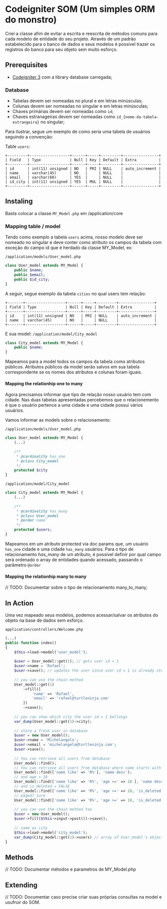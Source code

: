 # Codeigniter SOM (Um simples ORM do monstro)

Criei a classe afim de evitar a escrita e reescrita de métodos comuns para cada modelo de entidade do seu projeto. Através de um padrão estabelecido para o banco de dados e seus modelos é possível trazer os registros do banco para seu objeto sem muito esforço.

## Prerequisites

* [Codeigniter 3](https://codeigniter.com/) com a library database carregada;

### Database

* Tabelas devem ser nomeadas no plural e em letras minúsculas;
* Colunas devem ser nomeadas no singular e em letras minúsculas;
* Chaves primárias devem ser nomeadas como `id`;
* Chaves estranageiras devem ser nomeadas como `id_{nome-da-tabela-estrangeira}` no singular;

Para ilustrar, segue um exemplo de como seria uma tabela de usuários seguindo a convenção:

Table `users`:
```
+---------+------------------+------+-----+---------+----------------+
| Field   | Type             | Null | Key | Default | Extra          |
+---------+------------------+------+-----+---------+----------------+
| id      | int(11) unsigned | NO   | PRI | NULL    | auto_increment |
| name    | varchar(45)      | NO   |     | NULL    |                |
| email   | varchar(60)      | YES  |     | NULL    |                |
| id_city | int(11) unsigned | YES  | MUL | NULL    |                |
+---------+------------------+------+-----+---------+----------------+
```

## Instaling

Basta colocar a classe `MY_Model.php` em /application/core

### Mapping table / model

Tendo como exemplo a tabela `users` acima, nosso modelo deve ser nomeado no singular e deve conter como atributo os campos da tabela com exceção do campo id que é herdado da classe MY_Model, ex:

`/application/models/User_model.php`
```php
class User_model extends MY_Model {
    public $name;
    public $email;
    public $id_city;
}
```

A seguir, segue exemplo da tabela `cities` no qual users tem relação:

```
+-------+------------------+------+-----+---------+----------------+
| Field | Type             | Null | Key | Default | Extra          |
+-------+------------------+------+-----+---------+----------------+
| id    | int(11) unsigned | NO   | PRI | NULL    | auto_increment |
| name  | varchar(45)      | NO   |     | NULL    |                |
+-------+------------------+------+-----+---------+----------------+
```

E sua model: `/application/model/City_model`
```php
class City_model extends MY_Model {
    public $name;
}
```

Mapeamos para a model todos os campos da tabela como atributos públicos. Atributos públicos da model serão salvos em sua tabela correspondente se os nomes dos atributos e colunas foram iguais.

#### Mapping the relationhip one to many

Agora precisamos informar que tipo de relação nosso usuário tem com cidade. Nas duas tabelas apresentadas percebemos que o relacionemento é que o usuário pertence a uma cidade e uma cidade possui vários usuários.

Vamos informar as models sobre o relacionamento:

`/application/models/User_model.php`
```php
class User_model extends MY_Model {
    (...)
    
    /**
     * @cardinality has_one
     * @class City_model
     */
    protected $city
}
```

`/application/model/City_model`
```php
class City_model extends MY_Model {
    (...)
    
    /**
     * @cardinality has_many
     * @class User_model
     * @order name
     */
    protected $users;
}
```

Mapeamos em um atributo protected via doc params que, um usuário `has_one` cidade e uma cidade `has_many` usuários. Para o tipo de relacionamento *has_many* de um atributo, é possível definir por qual campo será ordenado o array de entidades quando acessado, passando o parâmetro `@order`

#### Mapping the relationhip many to many
// TODO: Documentar sobre o tipo de relacionamento many_to_many;

## In Action

Uma vez mapeado seus modelos, podemos acessar/salvar os atributos do objeto na base de dados sem esforço.

`application/controllers/Welcome.php`
```php
(...)
public function index()
{
    $this->load->model('user_model');
    
    $user = User_model::get(1); // gets user id = 1
    $user->name = 'Rafael';
    $user->save(); // updates the user since user id = 1 is already stored in database
    
    // you can use the chain method
    User_model::get(1)
        ->fill([
            'name' => 'Rafael',
            'email' => 'rafael@turtleninja.com'
        ])
        ->save();
    
    // you can show which city the user id = 1 bellongs
    var_dump(User_model::get(1)->city);
    
    // store a fresh user in database
    $user = new User_model();
    $user->name = 'Michelangelo';
    $user->email = 'michelangelo@turtleninja.com';
    $user->save();
    
    // You can retrieve all users from database
    User_model::find();
    // You can retrieve all users from database where name starts with "R" ordered by name descending
    User_model::find(['name like' => 'R%'], 'name desc');
    // and age > 18
    User_model::find(['name like' => 'R%', 'age >=' => 18 ], 'name desc');
    // and is_deleted = FALSE
    User_model::find(['name like' => 'R%', 'age >=' => 18, 'is_deleted' => FALSE]);
    // paged? sure
    User_model::find(['name like' => 'R%', 'age >=' => 18, 'is_deleted' => FALSE], 'name asc', TRUE, 20, 0); // limit 20 offset 0
    
    // you can use the chain method too
    $user = new User_model();
    $user->fill($this->input->post())->save();
    
    // same as city
    $this->load->model('city_model');
    var_dump(City_model::get(1)->users) // array of User_model's object
}
```

## Methods
// TODO: Documentar métodos e parametros de MY_Model.php

## Extending
// TODO: Documentar caso precise criar suas próprias consultas na model e usufruir do SOM. 
